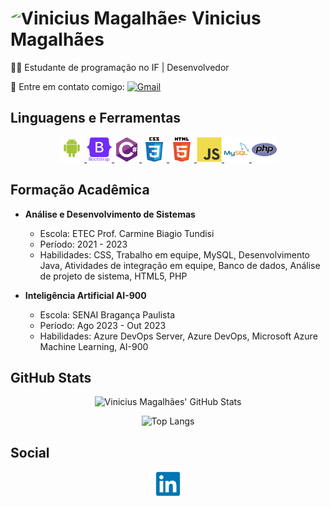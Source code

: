 # <img src="https://avatars.githubusercontent.com/u/162904345?v=4" alt="Vinicius Magalhães" width="80" height="100" style="border-radius: 50%;"/> Vinicius Magalhães

👨‍💻 Estudante de programação no IF | Desenvolvedor

📧 Entre em contato comigo: <a href="mailto:lucavimagal@gmail.com" target="_blank" rel="noreferrer">
        <img src="https://upload.wikimedia.org/wikipedia/commons/7/7e/Gmail_icon_%282020%29.svg" alt="Gmail" width="20" height="20"/>
    </a>

## Linguagens e Ferramentas

<p align="center">
    <a href="https://github.com/Viniciusmagal/Apps" target="_blank" rel="noreferrer">
        <img src="https://raw.githubusercontent.com/devicons/devicon/master/icons/android/android-original-wordmark.svg" alt="Android" width="40" height="40"/>
    </a>
    <a href="https://getbootstrap.com" target="_blank" rel="noreferrer">
        <img src="https://raw.githubusercontent.com/devicons/devicon/master/icons/bootstrap/bootstrap-plain-wordmark.svg" alt="Bootstrap" width="40" height="40"/>
    </a>
    <a href="https://www.w3schools.com/cs/" target="_blank" rel="noreferrer">
        <img src="https://raw.githubusercontent.com/devicons/devicon/master/icons/csharp/csharp-original.svg" alt="C#" width="40" height="40"/>
    </a>
    <a href="https://www.w3schools.com/css/" target="_blank" rel="noreferrer">
        <img src="https://raw.githubusercontent.com/devicons/devicon/master/icons/css3/css3-original-wordmark.svg" alt="CSS3" width="40" height="40"/>
    </a>
    <a href="https://github.com/Viniciusmagal/Web-projects" target="_blank" rel="noreferrer">
        <img src="https://raw.githubusercontent.com/devicons/devicon/master/icons/html5/html5-original-wordmark.svg" alt="HTML5" width="40" height="40"/>
    </a>
    <a href="https://developer.mozilla.org/en-US/docs/Web/JavaScript" target="_blank" rel="noreferrer">
        <img src="https://raw.githubusercontent.com/devicons/devicon/master/icons/javascript/javascript-original.svg" alt="JavaScript" width="40" height="40"/>
    </a>
    <a href="https://www.mysql.com/" target="_blank" rel="noreferrer">
        <img src="https://raw.githubusercontent.com/devicons/devicon/master/icons/mysql/mysql-original-wordmark.svg" alt="MySQL" width="40" height="40"/>
    </a>
    <a href="https://github.com/Viniciusmagal/Web-projects" target="_blank" rel="noreferrer">
        <img src="https://raw.githubusercontent.com/devicons/devicon/master/icons/php/php-original.svg" alt="PHP" width="40" height="40"/>
    </a>
</p>

## Formação Acadêmica

- **Análise e Desenvolvimento de Sistemas**
  - Escola: ETEC Prof. Carmine Biagio Tundisi
  - Período: 2021 - 2023
  - Habilidades: CSS, Trabalho em equipe, MySQL, Desenvolvimento Java, Atividades de integração em equipe, Banco de dados, Análise de projeto de sistema, HTML5, PHP

- **Inteligência Artificial AI-900**
  - Escola: SENAI Bragança Paulista
  - Período: Ago 2023 - Out 2023
  - Habilidades: Azure DevOps Server, Azure DevOps, Microsoft Azure Machine Learning, AI-900

## GitHub Stats

<p align="center">
    <img src="https://github-readme-stats.vercel.app/api?username=ViniciusMagal&show_icons=true&theme=radical" alt="Vinicius Magalhães' GitHub Stats" />
</p>

<p align="center">
    <img src="https://github-readme-stats.vercel.app/api/top-langs/?username=Viniciusmagal&layout=compact&langs_count=8&card_width=495" alt="Top Langs" />
</p>

## Social

<p align="center">
    <a href="https://www.linkedin.com/in/vinicius-magalhães-5137402b9/" target="_blank" rel="noreferrer">
        <img src="https://raw.githubusercontent.com/devicons/devicon/master/icons/linkedin/linkedin-original.svg" alt="LinkedIn" width="40" height="40"/>
    </a>
</p>
